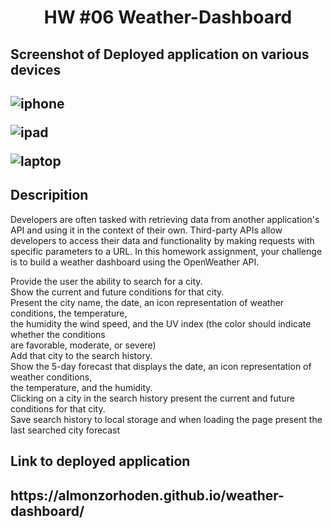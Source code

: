 <h1 align = "center" > HW #06 Weather-Dashboard </h1>

<h2>Screenshot of Deployed application on various devices<h2>
  
![iphone](https://user-images.githubusercontent.com/61447353/97116238-43b7e300-16d2-11eb-8032-e87610b69c15.PNG)

![ipad](https://user-images.githubusercontent.com/61447353/97116236-43b7e300-16d2-11eb-88ae-049c5fccb48e.PNG)

![laptop](https://user-images.githubusercontent.com/61447353/97116235-43b7e300-16d2-11eb-9bf8-2e01b352d727.PNG)


<h2> Descripition </h2>

Developers are often tasked with retrieving data from another application's API and using it in the context of their own. Third-party APIs allow developers to access their data and functionality by making requests with specific parameters to a URL. In this homework assignment, your challenge is to build a weather dashboard using the OpenWeather API.

Provide the user the ability to search for a city. <br>
Show the current and future conditions for that city. <br>
Present the city name, the date, an icon representation of weather conditions, the temperature,<br>
the humidity the wind speed, and the UV index (the color should indicate whether the conditions  <br>
are favorable, moderate, or severe) <br>
Add that city to the search history. <br>
Show the 5-day forecast that displays the date, an icon representation of weather conditions, <br>
the temperature, and the humidity. <br>
Clicking on a city in the search history present the current and future conditions for that city. <br>
Save search history to local storage and when loading the page present the last searched city forecast <br>

<h2> Link to deployed application <h2> https://almonzorhoden.github.io/weather-dashboard/

